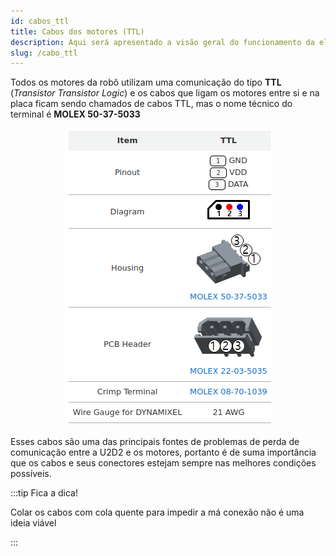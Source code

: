```yaml
---
id: cabos_ttl
title: Cabos dos motores (TTL)
description: Aqui será apresentado a visão geral do funcionamento da elétrica
slug: /cabo_ttl
---
```


Todos os motores da robô utilizam uma comunicação do tipo **TTL** (*Transistor Transistor Logic*) e os cabos que ligam os motores entre si e na placa ficam sendo chamados de cabos TTL, mas o nome técnico do terminal é **MOLEX 50-37-5033**

<div align="center">

![img](/img/conector_ttl.png)

</div>

Esses cabos são uma das principais fontes de problemas de perda de comunicação entre a U2D2 e os motores, portanto é de suma importância que os cabos e seus conectores estejam sempre nas melhores condições possíveis.

:::tip Fica a dica!

Colar os cabos com cola quente para impedir a má conexão não é uma ideia viável

:::